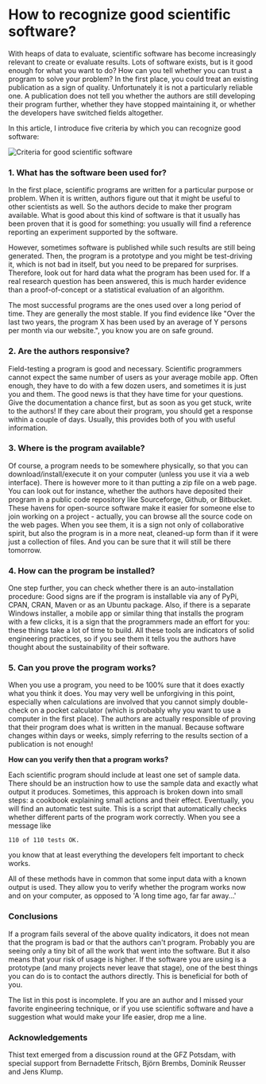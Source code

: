 
# How to recognize good scientific software?

With heaps of data to evaluate, scientific software has become increasingly relevant to create or evaluate results. Lots of software exists, but is it good enough for what you want to do? How can you tell whether you can trust a program to solve your problem? In the first place, you could treat an existing publication as a sign of quality. Unfortunately it is not a particularly reliable one. A publication does not tell you whether the authors are still developing their program further, whether they have stopped maintaining it, or whether the developers have switched fields altogether.

In this article, I introduce five criteria by which you can recognize good software:

![Criteria for good scientific software](images/software_qa.png)

### 1. What has the software been used for?

In the first place, scientific programs are written for a particular purpose or problem. When it is written, authors figure out that it might be useful to other scientists as well. So the authors decide to make ther program available. What is good about this kind of software is that it usually has been proven that it is good for something: you usually will find a reference reporting an experiment supported by the software.

However, sometimes software is published while such results are still being generated. Then, the program is a prototype and you might be test-driving it, which is not bad in itself, but you need to be prepared for surprises. Therefore, look out for hard data what the program has been used for. If a real research question has been answered, this is much harder evidence than a proof-of-concept or a statistical evaluation of an algorithm.

The most successful programs are the ones used over a long period of time. They are generally the most stable. If you find evidence like "Over the last two years, the program X has been used by an average of Y persons per month via our website.", you know you are on safe ground.

### 2. Are the authors responsive?

Field-testing a program is good and necessary. Scientific programmers cannot expect the same number of users as your average mobile app. Often enough, they have to do with a few dozen users, and sometimes it is just you and them. The good news is that they have time for your questions. Give the documentation a chance first, but as soon as you get stuck, write to the authors! If they care about their program, you should get a response within a couple of days. Usually, this provides both of you with useful information.

### 3. Where is the program available?

Of course, a program needs to be somewhere physically, so that you can download/install/execute it on your computer (unless you use it via a web interface). There is however more to it than putting a zip file on a web page. You can look out for instance, whether the authors have deposited their program in a public code repository like Sourceforge, Github, or Bitbucket. These havens for open-source software make it easier for someone else to join working on a project - actually, you can browse all the source code on the web pages. When you see them, it is a sign not only of collaborative spirit, but also the program is in a more neat, cleaned-up form than if it were just a collection of files. And you can be sure that it will still be there tomorrow.

### 4. How can the program be installed?

One step further, you can check whether there is an auto-installation procedure: Good signs are if the program is installable via any of PyPi, CPAN, CRAN, Maven or as an Ubuntu package. Also, if there is a separate Windows installer, a mobile app or similar thing that installs the program with a few clicks, it is a sign that the programmers made an effort for you: these things take a lot of time to build. All these tools are indicators of solid engineering practices, so if you see them it tells you the authors have thought about the sustainability of their software.

### 5. Can you prove the program works?

When you use a program, you need to be 100% sure that it does exactly what you think it does. You may very well be unforgiving in this point, especially when calculations are involved that you cannot simply double-check on a pocket calculator (which is probably why you want to use a computer in the first place). The authors are actually responsible of proving that their program does what is written in the manual. Because software changes within days or weeks, simply referring to the results section of a publication is not enough!

**How can you verify then that a program works?**

Each scientific program should include at least one set of sample data. There should be an instruction how to use the sample data and exactly what output it produces. Sometimes, this approach is broken down into small steps: a cookbook explaining small actions and their effect. Eventually, you will find an automatic test suite. This is a script that automatically checks whether different parts of the program work correctly. When you see a message like

    110 of 110 tests OK.

you know that at least everything the developers felt important to check works.

All of these methods have in common that some input data with a known output is used. They allow you to verify whether the program works now and on your computer, as opposed to 'A long time ago, far far away...'

### Conclusions

If a program fails several of the above quality indicators, it does not mean that the program is bad or that the authors can't program. Probably you are seeing only a tiny bit of all the work that went into the software. But it also means that your risk of usage is higher. If the software you are using is a prototype (and many projects never leave that stage), one of the best things you can do is to contact the authors directly. This is beneficial for both of you.

The list in this post is incomplete. If you are an author and I missed your favorite engineering technique, or if you use scientific software and have a suggestion what would make your life easier, drop me a line.

### Acknowledgements
Thist text emerged from a discussion round at the GFZ Potsdam, with special support from Bernadette Fritsch, Björn Brembs, Dominik Reusser and Jens Klump.
